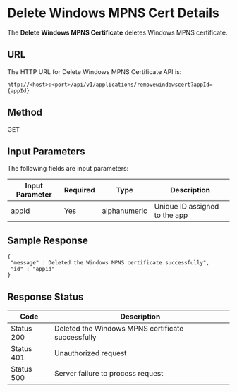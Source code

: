 
# Delete Windows MPNS Cert Details

The **Delete Windows MPNS Certificate** deletes Windows MPNS certificate.

## URL

The HTTP URL for Delete Windows MPNS Certificate API is:

```
http://<host>:<port>/api/v1/applications/removewindowscert?appId={appId}
```

## Method

GET

## Input Parameters

The following fields are input parameters:

| Input Parameter | Required | Type         | Description                   |
| --------------- | -------- | ------------ | ----------------------------- |
| appId           | Yes      | alphanumeric | Unique ID assigned to the app |

## Sample Response

```
{
 "message" : Deleted the Windows MPNS certificate successfully",
 "id" : "appid"
}
```

## Response Status

| Code       | Description                                       |
| ---------- | ------------------------------------------------- |
| Status 200 | Deleted the Windows MPNS certificate successfully |
| Status 401 | Unauthorized request                              |
| Status 500 | Server failure to process request                 |
